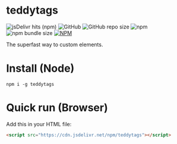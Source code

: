 # teddytags
![jsDelivr hits (npm)](https://img.shields.io/jsdelivr/npm/hd/teddytags?colorA=red&color=orange&label=jsdelivr%20hits)
![GitHub](https://img.shields.io/github/license/obnoxiousnerd/teddytags?colorA=blue&color=cyan)
![GitHub repo size](https://img.shields.io/github/repo-size/obnoxiousnerd/teddytags?colorA=purple&color=pink&label=code%20size)
![npm](https://img.shields.io/npm/v/teddytags?colorA=darkred&color=red)
![npm bundle size](https://img.shields.io/bundlephobia/min/teddytags?colorA=tomato&color=yellow&label=npm%20bundle)
[![NPM](https://nodei.co/npm/teddytags.png?mini=true)](https://nodei.co/npm/teddytags/)

The superfast way to custom elements.
# Install (Node)
```shell
npm i -g teddytags
```
# Quick run (Browser)
Add this in your HTML file:
```html
<script src="https://cdn.jsdelivr.net/npm/teddytags"></script>
```
